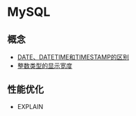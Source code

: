 # MySQL

## 概念

- [DATE、DATETIME和TIMESTAMP的区别](date-datetime-timestamp.md)
- [整数类型的显示宽度](display-width-of-integer.md)

## 性能优化

- EXPLAIN
